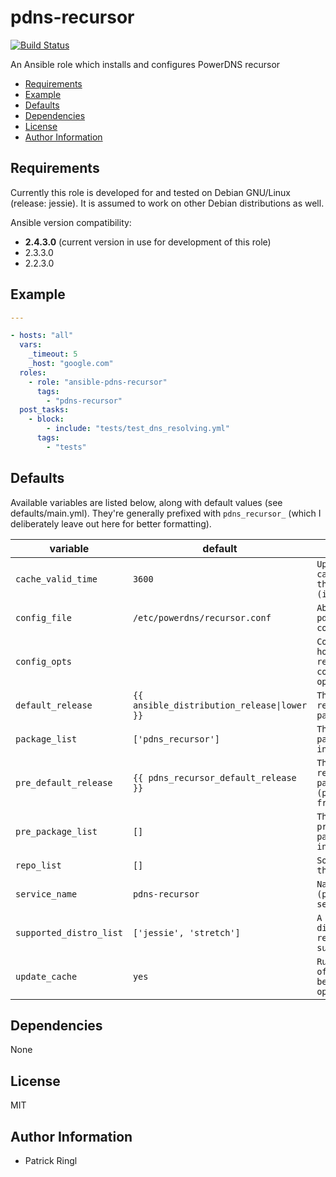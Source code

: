 # pdns-recursor

[![Build Status](https://travis-ci.org/pari-/ansible-pdns-recursor.svg?branch=master)](https://travis-ci.org/pari-/ansible-pdns-recursor)

An Ansible role which installs and configures PowerDNS recursor

<!-- toc -->

- [Requirements](#requirements)
- [Example](#example)
- [Defaults](#defaults)
- [Dependencies](#dependencies)
- [License](#license)
- [Author Information](#author-information)

<!-- tocstop -->

## Requirements

Currently this role is developed for and tested on Debian GNU/Linux (release: jessie). It is assumed to work on other Debian distributions as well.

Ansible version compatibility:

- __2.4.3.0__ (current version in use for development of this role)
- 2.3.3.0
- 2.2.3.0

## Example

```yaml
---

- hosts: "all"
  vars:
    _timeout: 5
    _host: "google.com"
  roles:
    - role: "ansible-pdns-recursor"
      tags:
        - "pdns-recursor"
  post_tasks:
    - block:
        - include: "tests/test_dns_resolving.yml"
      tags:
        - "tests"
```

## Defaults

Available variables are listed below, along with default values (see defaults/main.yml). They're generally prefixed with `pdns_recursor_` (which I deliberately leave out here for better formatting).

variable | default | notes
-------- | ------- | -----
`cache_valid_time` | `3600` | `Update the apt cache if its older than the set value (in seconds)`
`config_file` | `/etc/powerdns/recursor.conf` | `Absolute path to pdns_recursor's configuration file`
`config_opts` | ` ` | `Configuration hash holding pdns-recursors's configuration optons`
`default_release` | `{{ ansible_distribution_release\|lower }}` | `The default release to install packages from`
`package_list` | `['pdns_recursor']` | `The list of packages to be installed`
`pre_default_release` | `{{ pdns_recursor_default_release }}` | `The default release to install packages (pre_package_list) from`
`pre_package_list` | `[]` | `The list of prerequisite packages to be installed`
`repo_list` | `[]` | `Source string for the repositories`
`service_name` | `pdns-recursor` | `Name of the (pdns_recursor) service`
`supported_distro_list` | `['jessie', 'stretch']` | `A list of distribution releases this role supports`
`update_cache` | `yes` | `Run the equivalent of apt-get update before the operation`

## Dependencies

None

## License

MIT

## Author Information

* Patrick Ringl
